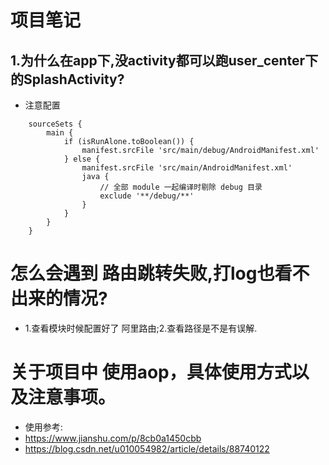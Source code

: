 # 项目笔记
## 1.为什么在app下,没activity都可以跑user_center下的SplashActivity?
- 注意配置
```
    sourceSets {
        main {
            if (isRunAlone.toBoolean()) {
                manifest.srcFile 'src/main/debug/AndroidManifest.xml'
            } else {
                manifest.srcFile 'src/main/AndroidManifest.xml'
                java {
                    // 全部 module 一起编译时剔除 debug 目录
                    exclude '**/debug/**'
                }
            }
        }
    }
```
# 怎么会遇到 路由跳转失败,打log也看不出来的情况?
- 1.查看模块时候配置好了 阿里路由;2.查看路径是不是有误解.

# 关于项目中 使用aop，具体使用方式以及注意事项。
 * 使用参考: 
 * https://www.jianshu.com/p/8cb0a1450cbb
 * https://blog.csdn.net/u010054982/article/details/88740122
